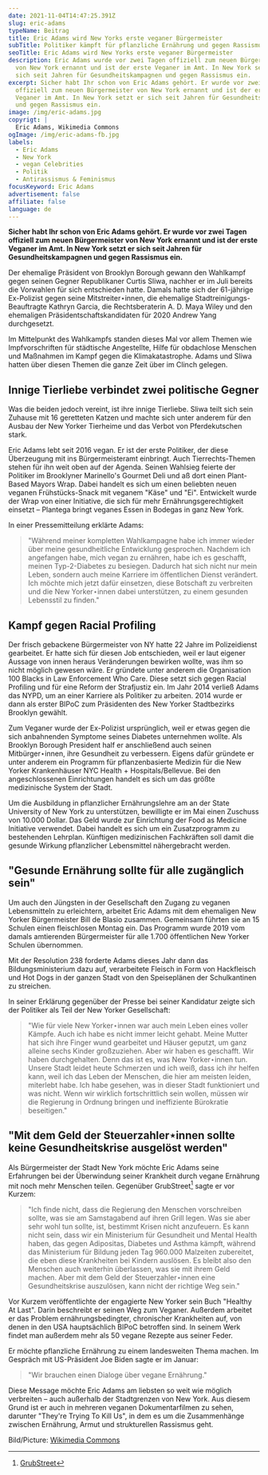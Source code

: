 ```yaml
---
date: 2021-11-04T14:47:25.391Z
slug: eric-adams
typeName: Beitrag
title: Eric Adams wird New Yorks erste veganer Bürgermeister
subTitle: Politiker kämpft für pflanzliche Ernährung und gegen Rassismus
seoTitle: Eric Adams wird New Yorks erste veganer Bürgermeister
description: Eric Adams wurde vor zwei Tagen offiziell zum neuen Bürgermeister
  von New York ernannt und ist der erste Veganer im Amt. In New York setzt er
  sich seit Jahren für Gesundheitskampagnen und gegen Rassismus ein.
excerpt: Sicher habt Ihr schon von Eric Adams gehört. Er wurde vor zwei Tagen
  offiziell zum neuen Bürgermeister von New York ernannt und ist der erste
  Veganer im Amt. In New York setzt er sich seit Jahren für Gesundheitskampagnen
  und gegen Rassismus ein.
image: /img/eric-adams.jpg
copyrigt: |
  Eric Adams, Wikimedia Commons
ogImage: /img/eric-adams-fb.jpg
labels:
  - Eric Adams
  - New York
  - vegan Celebrities
  - Politik
  - Antirassismus & Feminismus
focusKeyword: Eric Adams
advertisement: false
affiliate: false
language: de
---
```

**Sicher habt Ihr schon von Eric Adams gehört. Er wurde vor zwei Tagen offiziell zum neuen Bürgermeister von New York ernannt und ist der erste Veganer im Amt. In New York setzt er sich seit Jahren für Gesundheitskampagnen und gegen Rassismus ein.**

Der ehemalige Präsident von Brooklyn Borough gewann den Wahlkampf gegen seinen Gegner Republikaner Curtis Sliwa, nachher er im Juli bereits die Vorwahlen für sich entschieden hatte. Damals hatte sich der 61-jährige Ex-Polizist gegen seine Mitstreiter⋆innen, die ehemalige Stadtreinigungs-Beauftragte Kathryn Garcia, die Rechtsberaterin A. D. Maya Wiley und den ehemaligen Präsidentschaftskandidaten für 2020 Andrew Yang durchgesetzt.

Im Mittelpunkt des Wahlkampfs standen dieses Mal vor allem Themen wie Impfvorschriften für städtische Angestellte, Hilfe für obdachlose Menschen und Maßnahmen im Kampf gegen die Klimakatastrophe. Adams und Sliwa hatten über diesen Themen die ganze Zeit über im Clinch gelegen.

## Innige Tierliebe verbindet zwei politische Gegner 

Was die beiden jedoch vereint, ist ihre innige Tierliebe. Sliwa teilt sich sein Zuhause mit 16 geretteten Katzen und machte sich unter anderem für den Ausbau der New Yorker Tierheime und das Verbot von Pferdekutschen stark.

Eric Adams lebt seit 2016 vegan. Er ist der erste Politiker, der diese Überzeugung mit ins Bürgermeisteramt einbringt. Auch Tierrechts-Themen stehen für ihn weit oben auf der Agenda. Seinen Wahlsieg feierte der Politiker im Brooklyner Marinello's Gourmet Deli und aß dort einen Plant-Based Mayors Wrap. Dabei handelt es sich um einen beliebten neuen veganen Frühstücks-Snack mit veganem "Käse" und "Ei". Entwickelt wurde der Wrap von einer Initiative, die sich für mehr Ernährungsgerechtigkeit einsetzt – Plantega bringt veganes Essen in Bodegas in ganz New York.

In einer Pressemitteilung erklärte Adams:

> "Während meiner kompletten Wahlkampagne habe ich immer wieder über meine gesundheitliche Entwicklung gesprochen. Nachdem ich angefangen habe, mich vegan zu ernähren, habe ich es geschafft, meinen Typ-2-Diabetes zu besiegen. Dadurch hat sich nicht nur mein Leben, sondern auch meine Karriere im öffentlichen Dienst verändert. Ich möchte mich jetzt dafür einsetzen, diese Botschaft zu verbreiten und die New Yorker⋆innen dabei unterstützen, zu einem gesunden Lebensstil zu finden."

## Kampf gegen Racial Profiling

Der frisch gebackene Bürgermeister von NY hatte 22 Jahre im Polizeidienst gearbeitet. Er hatte sich für diesen Job entschieden, weil er laut eigener Aussage von innen heraus Veränderungen bewirken wollte, was ihm so nicht möglich gewesen wäre. Er gründete unter anderem die Organisation 100 Blacks in Law Enforcement Who Care. Diese setzt sich gegen Racial Profiling und für eine Reform der Strafjustiz ein. Im Jahr 2014 verließ Adams das NYPD, um an einer Karriere als Politiker zu arbeiten. 2014 wurde er dann als erster BIPoC zum Präsidenten des New Yorker Stadtbezirks Brooklyn gewählt.

Zum Veganer wurde der Ex-Polizist ursprünglich, weil er etwas gegen die sich anbahnenden Symptome seines Diabetes unternehmen wollte. Als Brooklyn Borough President half er anschließend auch seinen Mitbürger⋆innen, ihre Gesundheit zu verbessern. Eigens dafür gründete er unter anderem ein Programm für pflanzenbasierte Medizin für die New Yorker Krankenhäuser NYC Health + Hospitals/Bellevue. Bei den angeschlossenen Einrichtungen handelt es sich um das größte medizinische System der Stadt.

Um die Ausbildung in pflanzlicher Ernährungslehre am an der State University of New York zu unterstützen, bewilligte er im Mai einen Zuschuss von 10.000 Dollar. Das Geld wurde zur Einrichtung der Food as Medicine Initiative verwendet. Dabei handelt es sich um ein Zusatzprogramm zu bestehenden Lehrplan. Künftigen medizinischen Fachkräften soll damit die gesunde Wirkung pflanzlicher Lebensmittel nähergebracht werden.

## "Gesunde Ernährung sollte für alle zugänglich sein"

Um auch den Jüngsten in der Gesellschaft den Zugang zu veganen Lebensmitteln zu erleichtern, arbeitet Eric Adams mit dem ehemaligen New Yorker Bürgermeister Bill de Blasio zusammen. Gemeinsam führten sie an 15 Schulen einen fleischlosen Montag ein. Das Programm wurde 2019 vom damals amtierenden Bürgermeister für alle 1.700 öffentlichen New Yorker Schulen übernommen.

Mit der Resolution 238 forderte Adams dieses Jahr dann das Bildungsministerium dazu auf, verarbeitete Fleisch in Form von Hackfleisch und Hot Dogs in der ganzen Stadt von den Speiseplänen der Schulkantinen zu streichen.

In seiner Erklärung gegenüber der Presse bei seiner Kandidatur zeigte sich der Politiker als Teil der New Yorker Gesellschaft:

> "Wie für viele New Yorker⋆innen war auch mein Leben eines voller Kämpfe. Auch ich habe es nicht immer leicht gehabt. Meine Mutter hat sich ihre Finger wund gearbeitet und Häuser geputzt, um ganz alleine sechs Kinder großzuziehen. Aber wir haben es geschafft. Wir haben durchgehalten. Denn das ist es, was New Yorker⋆innen tun. Unsere Stadt leidet heute Schmerzen und ich weiß, dass ich ihr helfen kann, weil ich das Leben der Menschen, die hier am meisten leiden, miterlebt habe. Ich habe gesehen, was in dieser Stadt funktioniert und was nicht. Wenn wir wirklich fortschrittlich sein wollen, müssen wir die Regierung in Ordnung bringen und ineffiziente Bürokratie beseitigen."

## "Mit dem Geld der Steuerzahler⋆innen sollte keine Gesundheitskrise ausgelöst werden"

Als Bürgermeister der Stadt New York möchte Eric Adams seine Erfahrungen bei der Überwindung seiner Krankheit durch vegane Ernährung mit noch mehr Menschen teilen. Gegenüber GrubStreet[^1] sagte er vor Kurzem:

> "Ich finde nicht, dass die Regierung den Menschen vorschreiben sollte, was sie am Samstagabend auf ihren Grill legen. Was sie aber sehr wohl tun sollte, ist, bestimmt Krisen nicht anzufeuern. Es kann nicht sein, dass wir ein Ministerium für Gesundheit und Mental Health haben, das gegen Adipositas, Diabetes und Asthma kämpft, während das Ministerium für Bildung jeden Tag 960.000 Malzeiten zubereitet, die eben diese Krankheiten bei Kindern auslösen. Es bleibt also den Menschen auch weiterhin überlassen, was sie mit ihrem Geld machen. Aber mit dem Geld der Steuerzahler⋆innen eine Gesundheitskrise auszulösen, kann nicht der richtige Weg sein."

Vor Kurzem veröffentlichte der engagierte New Yorker sein Buch "Healthy At Last". Darin beschreibt er seinen Weg zum Veganer. Außerdem arbeitet er das Problem ernährungsbedingter, chronischer Krankheiten auf, von denen in den USA hauptsächlich BIPoC betroffen sind. In seinem Werk findet man außerdem mehr als 50 vegane Rezepte aus seiner Feder. 

Er möchte pflanzliche Ernährung zu einem landesweiten Thema machen. Im Gespräch mit US-Präsident Joe Biden sagte er im Januar: 

> "Wir brauchen einen Dialoge über vegane Ernährung."

Diese Message möchte Eric Adams am liebsten so weit wie möglich verbreiten – auch außerhalb der Stadtgrenzen von New York. Aus diesem Grund ist er auch in mehreren veganen Dokumentarfilmen zu sehen, darunter "They're Trying To Kill Us", in dem es um die Zusammenhänge zwischen Ernährung, Armut und strukturellen Rassismus geht.

Bild/Picture: [Wikimedia Commons](https://commons.wikimedia.org/wiki/File:Borough_President_Adams_.jpg)

[^1]: [GrubStreet](https://www.grubstreet.com/2021/09/eric-adams-vegan-nyc.html)